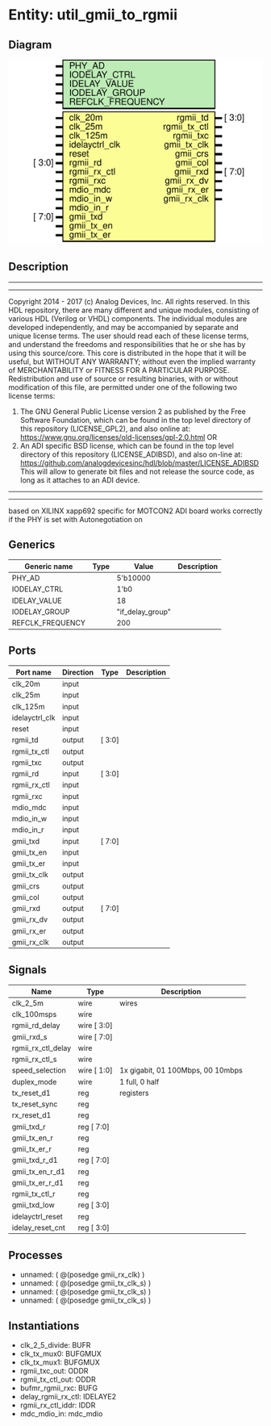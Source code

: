 # Entity: util_gmii_to_rgmii

## Diagram

![Diagram](util_gmii_to_rgmii.svg "Diagram")
## Description

***************************************************************************
 ***************************************************************************
 Copyright 2014 - 2017 (c) Analog Devices, Inc. All rights reserved.
 In this HDL repository, there are many different and unique modules, consisting
 of various HDL (Verilog or VHDL) components. The individual modules are
 developed independently, and may be accompanied by separate and unique license
 terms.
 The user should read each of these license terms, and understand the
 freedoms and responsibilities that he or she has by using this source/core.
 This core is distributed in the hope that it will be useful, but WITHOUT ANY
 WARRANTY; without even the implied warranty of MERCHANTABILITY or FITNESS FOR
 A PARTICULAR PURPOSE.
 Redistribution and use of source or resulting binaries, with or without modification
 of this file, are permitted under one of the following two license terms:
   1. The GNU General Public License version 2 as published by the
      Free Software Foundation, which can be found in the top level directory
      of this repository (LICENSE_GPL2), and also online at:
      <https://www.gnu.org/licenses/old-licenses/gpl-2.0.html>
 OR
   2. An ADI specific BSD license, which can be found in the top level directory
      of this repository (LICENSE_ADIBSD), and also on-line at:
      https://github.com/analogdevicesinc/hdl/blob/master/LICENSE_ADIBSD
      This will allow to generate bit files and not release the source code,
      as long as it attaches to an ADI device.
 ***************************************************************************
 ***************************************************************************
 based on XILINX xapp692
 specific for MOTCON2 ADI board
 works correctly if the PHY is set with Autonegotiation on
 
## Generics

| Generic name     | Type | Value            | Description |
| ---------------- | ---- | ---------------- | ----------- |
| PHY_AD           |      | 5'b10000         |             |
| IODELAY_CTRL     |      | 1'b0             |             |
| IDELAY_VALUE     |      | 18               |             |
| IODELAY_GROUP    |      | "if_delay_group" |             |
| REFCLK_FREQUENCY |      | 200              |             |
## Ports

| Port name      | Direction | Type   | Description |
| -------------- | --------- | ------ | ----------- |
| clk_20m        | input     |        |             |
| clk_25m        | input     |        |             |
| clk_125m       | input     |        |             |
| idelayctrl_clk | input     |        |             |
| reset          | input     |        |             |
| rgmii_td       | output    | [ 3:0] |             |
| rgmii_tx_ctl   | output    |        |             |
| rgmii_txc      | output    |        |             |
| rgmii_rd       | input     | [ 3:0] |             |
| rgmii_rx_ctl   | input     |        |             |
| rgmii_rxc      | input     |        |             |
| mdio_mdc       | input     |        |             |
| mdio_in_w      | input     |        |             |
| mdio_in_r      | input     |        |             |
| gmii_txd       | input     | [ 7:0] |             |
| gmii_tx_en     | input     |        |             |
| gmii_tx_er     | input     |        |             |
| gmii_tx_clk    | output    |        |             |
| gmii_crs       | output    |        |             |
| gmii_col       | output    |        |             |
| gmii_rxd       | output    | [ 7:0] |             |
| gmii_rx_dv     | output    |        |             |
| gmii_rx_er     | output    |        |             |
| gmii_rx_clk    | output    |        |             |
## Signals

| Name               | Type         | Description                       |
| ------------------ | ------------ | --------------------------------- |
| clk_2_5m           | wire         | wires                             |
| clk_100msps        | wire         |                                   |
| rgmii_rd_delay     | wire [ 3:0]  |                                   |
| gmii_rxd_s         | wire [ 7:0]  |                                   |
| rgmii_rx_ctl_delay | wire         |                                   |
| rgmii_rx_ctl_s     | wire         |                                   |
| speed_selection    | wire [ 1:0]  | 1x gigabit, 01 100Mbps, 00 10mbps |
| duplex_mode        | wire         | 1 full, 0 half                    |
| tx_reset_d1        | reg          | registers                         |
| tx_reset_sync      | reg          |                                   |
| rx_reset_d1        | reg          |                                   |
| gmii_txd_r         | reg   [ 7:0] |                                   |
| gmii_tx_en_r       | reg          |                                   |
| gmii_tx_er_r       | reg          |                                   |
| gmii_txd_r_d1      | reg   [ 7:0] |                                   |
| gmii_tx_en_r_d1    | reg          |                                   |
| gmii_tx_er_r_d1    | reg          |                                   |
| rgmii_tx_ctl_r     | reg          |                                   |
| gmii_txd_low       | reg   [ 3:0] |                                   |
| idelayctrl_reset   | reg          |                                   |
| idelay_reset_cnt   | reg [ 3:0]   |                                   |
## Processes
- unnamed: ( @(posedge gmii_rx_clk) )
- unnamed: ( @(posedge gmii_tx_clk_s) )
- unnamed: ( @(posedge gmii_tx_clk_s) )
- unnamed: ( @(posedge gmii_tx_clk_s) )
## Instantiations

- clk_2_5_divide: BUFR
- clk_tx_mux0: BUFGMUX
- clk_tx_mux1: BUFGMUX
- rgmii_txc_out: ODDR
- rgmii_tx_ctl_out: ODDR
- bufmr_rgmii_rxc: BUFG
- delay_rgmii_rx_ctl: IDELAYE2
- rgmii_rx_ctl_iddr: IDDR
- mdc_mdio_in: mdc_mdio
